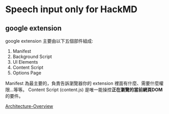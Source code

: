 # Speech input only for HackMD

## google extension

google extension 主要由以下五個部件組成:

1. Manifest
1. Background Script
1. UI Elements
1. Content Script
1. Options Page

Manifest 為最主要的，負責告訴瀏覽器你的 extension 裡面有什麼、需要什麼權限...等等。
Content Script (content.js) 是唯一能操控**正在瀏覽的當前網頁DOM**的要件。

[Architecture-Overview](https://developer.chrome.com/docs/extensions/mv3/architecture-overview/)
